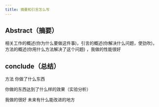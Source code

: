 ```yaml
---
title: 摘要和引言怎么写
---
```


## Abstract（摘要）

相关工作的概述(你为什么要做这件事)，引言的概述(你解决什么问题，使劲吹)，方法的概述(你用什么方法解决了这个问题) ，我做的性能很好



## conclude（总结）

方法 你做了什么东西

你做的东西达到了什么样的效果（实验分析）

我做的很好 未来有什么能改进的地方

